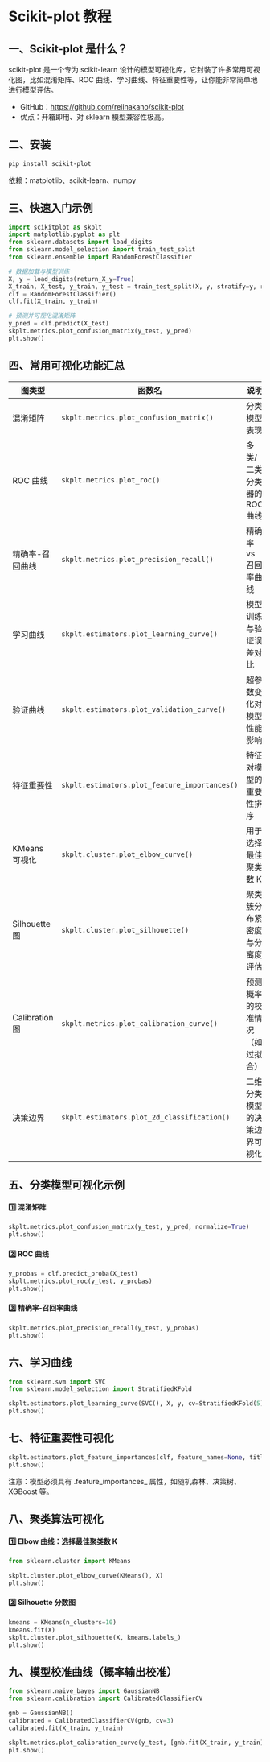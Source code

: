 # Scikit-plot 教程 

## 一、Scikit-plot 是什么？

scikit-plot 是一个专为 scikit-learn 设计的模型可视化库，它封装了许多常用可视化图，比如混淆矩阵、ROC 曲线、学习曲线、特征重要性等，让你能非常简单地进行模型评估。

+ GitHub：https://github.com/reiinakano/scikit-plot
+ 优点：开箱即用、对 sklearn 模型兼容性极高。

##  二、安装

```bash
pip install scikit-plot
```
依赖：matplotlib、scikit-learn、numpy


##  三、快速入门示例

```python
import scikitplot as skplt
import matplotlib.pyplot as plt
from sklearn.datasets import load_digits
from sklearn.model_selection import train_test_split
from sklearn.ensemble import RandomForestClassifier

# 数据加载与模型训练
X, y = load_digits(return_X_y=True)
X_train, X_test, y_train, y_test = train_test_split(X, y, stratify=y, random_state=0)
clf = RandomForestClassifier()
clf.fit(X_train, y_train)

# 预测并可视化混淆矩阵
y_pred = clf.predict(X_test)
skplt.metrics.plot_confusion_matrix(y_test, y_pred)
plt.show()
```

##  四、常用可视化功能汇总

| 图类型         | 函数名                                 | 说明                             |
|----------------|------------------------------------------|----------------------------------|
| 混淆矩阵       | `skplt.metrics.plot_confusion_matrix()` | 分类模型表现                     |
| ROC 曲线       | `skplt.metrics.plot_roc()`              | 多类/二类分类器的 ROC 曲线      |
| 精确率-召回曲线 | `skplt.metrics.plot_precision_recall()` | 精确率 vs 召回率曲线            |
| 学习曲线       | `skplt.estimators.plot_learning_curve()`| 模型训练与验证误差对比           |
| 验证曲线       | `skplt.estimators.plot_validation_curve()` | 超参数变化对模型性能影响     |
| 特征重要性     | `skplt.estimators.plot_feature_importances()` | 特征对模型的重要性排序    |
| KMeans 可视化  | `skplt.cluster.plot_elbow_curve()`      | 用于选择最佳聚类数 K             |
| Silhouette 图  | `skplt.cluster.plot_silhouette()`       | 聚类簇分布紧密度与分离度评估     |
| Calibration 图 | `skplt.metrics.plot_calibration_curve()`| 预测概率的校准情况（如过拟合）   |
| 决策边界       | `skplt.estimators.plot_2d_classification()` | 二维分类模型的决策边界可视化 |


##  五、分类模型可视化示例

#### 1️⃣ 混淆矩阵

```python
skplt.metrics.plot_confusion_matrix(y_test, y_pred, normalize=True)
plt.show()
```

#### 2️⃣ ROC 曲线

```python
y_probas = clf.predict_proba(X_test)
skplt.metrics.plot_roc(y_test, y_probas)
plt.show()
```

#### 3️⃣ 精确率-召回率曲线

```python
skplt.metrics.plot_precision_recall(y_test, y_probas)
plt.show()
```

## 六、学习曲线

```python
from sklearn.svm import SVC
from sklearn.model_selection import StratifiedKFold

skplt.estimators.plot_learning_curve(SVC(), X, y, cv=StratifiedKFold(5), scoring='accuracy')
plt.show()
```

## 七、特征重要性可视化

```python
skplt.estimators.plot_feature_importances(clf, feature_names=None, title="特征重要性")
plt.show()
```
注意：模型必须具有 .feature_importances_ 属性，如随机森林、决策树、XGBoost 等。

## 八、聚类算法可视化

#### 1️⃣ Elbow 曲线：选择最佳聚类数 K

```python
from sklearn.cluster import KMeans

skplt.cluster.plot_elbow_curve(KMeans(), X)
plt.show()
```

#### 2️⃣ Silhouette 分数图

```python
kmeans = KMeans(n_clusters=10)
kmeans.fit(X)
skplt.cluster.plot_silhouette(X, kmeans.labels_)
plt.show()
```

## 九、模型校准曲线（概率输出校准）

```python
from sklearn.naive_bayes import GaussianNB
from sklearn.calibration import CalibratedClassifierCV

gnb = GaussianNB()
calibrated = CalibratedClassifierCV(gnb, cv=3)
calibrated.fit(X_train, y_train)

skplt.metrics.plot_calibration_curve(y_test, [gnb.fit(X_train, y_train), calibrated], model_names=['Naive Bayes', 'Calibrated NB'])
plt.show()
```


